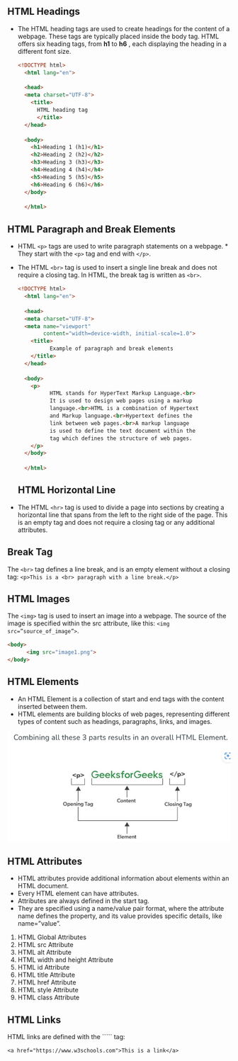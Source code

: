 ## HTML Headings

* The HTML heading tags are used to create headings for the content of a webpage. These tags are typically placed inside the body tag. HTML offers six heading tags, from **h1** to **h6** , each displaying the heading in a different font size.
  
  ```HTML
  <!DOCTYPE html>
    <html lang="en">

    <head>
    <meta charset="UTF-8">    
      <title>
        HTML heading tag
        </title>
    </head>

    <body>
      <h1>Heading 1 (h1)</h1>
      <h2>Heading 2 (h2)</h2>
      <h3>Heading 3 (h3)</h3>
      <h4>Heading 4 (h4)</h4>
      <h5>Heading 5 (h5)</h5>
      <h6>Heading 6 (h6)</h6>
    </body>

    </html>
  ```

## HTML Paragraph and Break Elements
* HTML ```<p>``` tags are used to write paragraph statements on a webpage. * They start with the ```<p>``` tag and end with ```</p>```. 
* The HTML ```<br>``` tag is used to insert a single line break and does not require a closing tag. In HTML, the break tag is written as ```<br>```.
  
  ```HTML
  <!DOCTYPE html>
    <html lang="en">

    <head>
    <meta charset="UTF-8">
    <meta name="viewport" 
          content="width=device-width, initial-scale=1.0">
      <title>
            Example of paragraph and break elements
      </title>
    </head>

    <body>
      <p>
            HTML stands for HyperText Markup Language.<br>
            It is used to design web pages using a markup
            language.<br>HTML is a combination of Hypertext
            and Markup language.<br>Hypertext defines the
            link between web pages.<br>A markup language
            is used to define the text document within the
            tag which defines the structure of web pages.
      </p>
    </body>

    </html>
  ```
  
  ## HTML Horizontal Line
* The HTML ```<hr>``` tag is used to divide a page into sections by creating a horizontal line that spans from the left to the right side of the page. This is an empty tag and does not require a closing tag or any additional attributes.

## Break Tag
The ```<br>``` tag defines a line break, and is an empty element without a closing tag:
```<p>This is a <br> paragraph with a line break.</p>```


## HTML Images
The ```<img>``` tag is used to insert an image into a webpage. The source of the image is specified within the src attribute, like this: ```<img src=”source_of_image”>```.
```HTML
<body>
      <img src="image1.png">
</body>
```

## HTML Elements
* An HTML Element is a collection of start and end tags with the content inserted between them.
* HTML elements are building blocks of web pages, representing different types of content such as headings, paragraphs, links, and images.

![html element](element.png)

## HTML Attributes
* HTML attributes provide additional information about elements within an HTML document.
* Every HTML element can have attributes.
*  Attributes are always defined in the start tag.
*   They are specified using a name/value pair format, where the attribute name defines the property, and its value provides specific details, like name=”value”.
  
1. HTML Global Attributes
2. HTML src Attribute
3. HTML alt Attribute
4. HTML width and height Attribute
5. HTML id Attribute
6. HTML title Attribute
7. HTML href Attribute
8. HTML style Attribute
9. HTML class Attribute

## HTML Links
HTML links are defined with the ``<a>``` tag:
```HYML
<a href="https://www.w3schools.com">This is a link</a>
```

